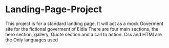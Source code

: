 # Landing-Page-Project

This project is for a standard landing page.
It will act as a mock Goverment site for the fictional goverment of Eldia
There are four main sections, the hero section, gallery, Quote section and a call to action.
Css and HTMl are the Only languages used
